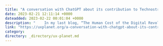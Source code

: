 ```yaml
---
title: "A conversation with ChatGPT about its contribution to Technostress"
date: 2023-02-21 12:11:14 +0000
dateadded: 2023-02-22 00:01:04 +0000
description: "    In my last blog, “The Human Cost of the Digital Revolution,” we delved into the growing phenomenon of technostress — identifying five…  Continue reading on UX Planet »  "
link: "https://uxplanet.org/a-conversation-with-chatgpt-about-its-contribution-to-technostress-b45dd8b55f01?source=rss----819cc2aaeee0---4"
category:
directory: _directory/ux-planet.md
---
```

